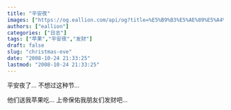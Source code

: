 ```yaml
---
title: "平安夜"
images: ["https://og.eallion.com/api/og?title=%E5%B9%B3%E5%AE%89%E5%A4%9C"]
authors: ["eallion"]
categories: ["日志"]
tags: ["苹果","平安夜","发财"]
draft: false
slug: "christmas-eve"
date: "2008-10-24 21:33:25"
lastmod: "2008-10-24 21:33:25"
---
```


平安夜了...
不想过这种节...

他们送我苹果吃...
上帝保佑我朋友们发财吧...
